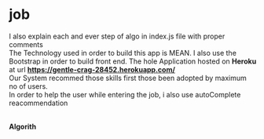 # job
I also explain each and ever step of algo in index.js file with proper comments
<br>
The Technology used in order to build this app is MEAN.
I also use the Bootstrap in order to build front end.
The hole Application hosted on <b>Heroku </b> at url <b>https://gentle-crag-28452.herokuapp.com/ </b>
<br>
Our System recommed those skills first those been adopted by maximum no of users.
<br>
In order to help the user while entering the job, i also use autoComplete reacommendation

<br>
<strong>
Algorith
</strong>
